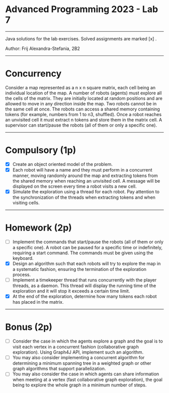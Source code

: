 # Advanced Programming 2023 - Lab 7
___________________________
Java solutions for the lab exercises. Solved assignments are marked [x] .

Author: Frij Alexandra-Stefania, 2B2
_____________________________

# Concurrency

Consider a map represented as a n x n square matrix, each cell being an individual location of the map.
A number of robots (agents) must explore all the cells of the matrix. They are initially located at random positions and are allowed to move in any direction inside the map. Two robots cannot be in the same cell at once.
The robots can access a shared memory containing tokens (for example, numbers from 1 to n3, shuffled). Once a robot reaches an unvisited cell it must extract n tokens and store them in the matrix cell.
A supervisor can start/pause the robots (all of them or only a specific one).

---------------------------------

# Compulsory (1p)

- [x] Create an object oriented model of the problem.
- [x] Each robot will have a name and they must perform in a concurrent manner, moving randomly around the map and extracting tokens from the shared memory when reaching an unvisited cell.
  A message will be displayed on the screen every time a robot visits a new cell.
- [x] Simulate the exploration using a thread for each robot.
  Pay attention to the synchronization of the threads when extracting tokens and when visiting cells.

-------------------------------------

# Homework (2p)

- [ ] Implement the commands that start/pause the robots (all of them or only a specific one). A robot can be paused for a specific time or indefinitely, requiring a start command.
  The commands must be given using the keyboard.
- [x] Design an algorithm such that each robots will try to explore the map in a systematic fashion, ensuring the termination of the exploration process.
- [ ] Implement a timekeeper thread that runs concurrently with the player threads, as a daemon. This thread will display the running time of the exploration and it will stop it exceeds a certain time limit.
- [x] At the end of the exploration, determine how many tokens each robot has placed in the matrix.

--------------------------------------

# Bonus (2p)

- [ ] Consider the case in which the agents explore a graph and the goal is to visit each vertex in a concurrent fashion (collaborative graph exploration).
  Using Graph4J API, implement such an algorithm.
- [ ] You may also consider implementing a concurrent algorithm for determining a minimum spanning tree in a weighted graph or other graph algorithms that support parallelization.
- [ ] You may also consider the case in which agents can share information when meeting at a vertex (fast collaborative graph exploration), the goal being to explore the whole graph in a minimum number of steps.